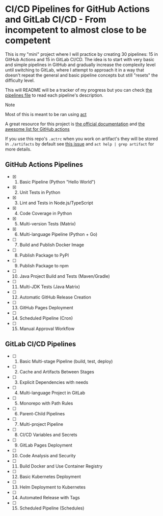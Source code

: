 # CI/CD Pipelines for GitHub Actions and GitLab CI/CD - From incompetent to almost close to be competent

This is my "mini" project where I will practice by creating 30 pipelines: 15 in GitHub Actions and 15 in GitLab CI/CD. The idea is to start with very basic and simple pipelines in GitHub and gradually increase the complexity level until switching to GitLab, where I attempt to approach it in a way that doesn't repeat the general and basic pipeline concepts but still "resets" the difficulty level.

This will README will be a tracker of my progress but you can check [the pipelines file](./pipelines.md) to read each pipeline's description.

> [!NOTE]
> Most of this is meant to be ran using [act](https://github.com/nektos/act)
> 
> A great resource for this project is [the official documentation](https://docs.github.com/en/actions) and [the  awesome list for GitHub actions](https://github.com/sdras/awesome-actions)
>
> If you use this repo's `.actrc` when you work on artifact's they will be stored in `./artifacts` by default see [this issue](https://github.com/nektos/act/issues/329) and `act help | grep artifact` for more details.

## GitHub Actions Pipelines

- [x] 1. Basic Pipeline (Python "Hello World")
- [x] 2. Unit Tests in Python
- [x] 3. Lint and Tests in Node.js/TypeScript
- [x] 4. Code Coverage in Python
- [x] 5. Multi-version Tests (Matrix)
- [x] 6. Multi-language Pipeline (Python + Go)
- [ ] 7. Build and Publish Docker Image
- [ ] 8. Publish Package to PyPI
- [ ] 9. Publish Package to npm
- [ ] 10. Java Project Build and Tests (Maven/Gradle)
- [ ] 11. Multi-JDK Tests (Java Matrix)
- [ ] 12. Automatic GitHub Release Creation
- [ ] 13. GitHub Pages Deployment
- [ ] 14. Scheduled Pipeline (Cron)
- [ ] 15. Manual Approval Workflow

## GitLab CI/CD Pipelines

- [ ] 1. Basic Multi-stage Pipeline (build, test, deploy)
- [ ] 2. Cache and Artifacts Between Stages
- [ ] 3. Explicit Dependencies with needs
- [ ] 4. Multi-language Project in GitLab
- [ ] 5. Monorepo with Path Rules
- [ ] 6. Parent-Child Pipelines
- [ ] 7. Multi-project Pipeline
- [ ] 8. CI/CD Variables and Secrets
- [ ] 9. GitLab Pages Deployment
- [ ] 10. Code Analysis and Security
- [ ] 11. Build Docker and Use Container Registry
- [ ] 12. Basic Kubernetes Deployment
- [ ] 13. Helm Deployment to Kubernetes
- [ ] 14. Automated Release with Tags
- [ ] 15. Scheduled Pipeline (Schedules)

